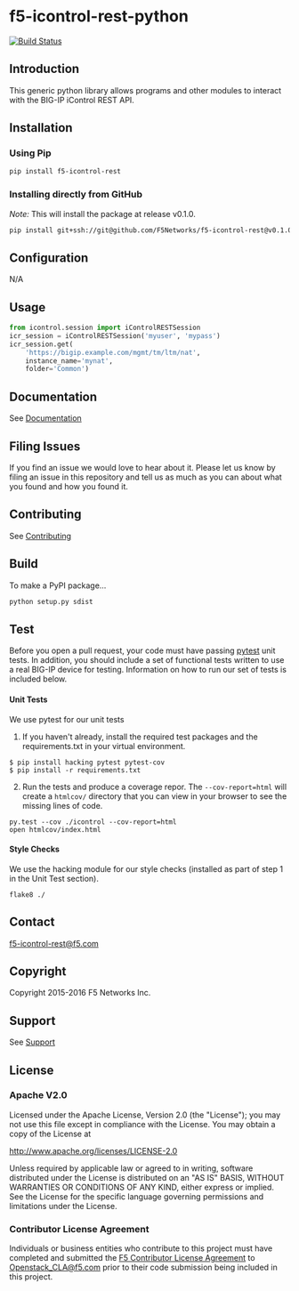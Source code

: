 <!--
Copyright 2015 F5 Networks Inc.

Licensed under the Apache License, Version 2.0 (the "License");
you may not use this file except in compliance with the License.
You may obtain a copy of the License at

   http://www.apache.org/licenses/LICENSE-2.0

Unless required by applicable law or agreed to in writing, software
distributed under the License is distributed on an "AS IS" BASIS,
WITHOUT WARRANTIES OR CONDITIONS OF ANY KIND, either express or implied.
See the License for the specific language governing permissions and
limitations under the License.
-->
# f5-icontrol-rest-python
[![Build Status](https://travis-ci.com/F5Networks/f5-icontrol-rest-python.svg?token=2gRRgdSNRf2z9jAftSpV)](https://travis-ci.com/F5Networks/f5-icontrol-rest-python)

## Introduction
This generic python library allows programs and other modules to interact with the BIG-IP iControl REST API.

## Installation
### Using Pip
```bash
pip install f5-icontrol-rest
```

### Installing directly from GitHub
*Note:* This will install the package at release v0.1.0.
```bash
pip install git+ssh://git@github.com/F5Networks/f5-icontrol-rest@v0.1.0`
```

## Configuration
N/A

## Usage
```python
from icontrol.session import iControlRESTSession
icr_session = iControlRESTSession('myuser', 'mypass')
icr_session.get(
    'https://bigip.example.com/mgmt/tm/ltm/nat',
    instance_name='mynat',
    folder='Common')
```

## Documentation
See [Documentation](http://f5-icontrol-rest-python.github.io)


## Filing Issues
If you find an issue we would love to hear about it.  Please let us know by
filing an issue in this repository and tell us as much as you can about what
you found and how you found it.

## Contributing
See [Contributing](CONTRIBUTING.md)

## Build
To make a PyPI package...
```bash
python setup.py sdist
```

## Test
Before you open a pull request, your code must have passing
[pytest](http://pytest.org) unit tests. In addition, you should include a set of
functional tests written to use a real BIG-IP device for testing. Information on
how to run our set of tests is included below.

#### Unit Tests
We use pytest for our unit tests
1. If you haven't already, install the required test packages and the requirements.txt in your virtual environment.
```shell
$ pip install hacking pytest pytest-cov
$ pip install -r requirements.txt
```
2. Run the tests and produce a coverage repor.  The `--cov-report=html` will
create a `htmlcov/` directory that you can view in your browser to see the
missing lines of code.
```shell
py.test --cov ./icontrol --cov-report=html
open htmlcov/index.html
```

#### Style Checks
We use the hacking module for our style checks (installed as part of
step 1 in the Unit Test section).
```shell
flake8 ./
```

## Contact
<f5-icontrol-rest@f5.com>

## Copyright
Copyright 2015-2016 F5 Networks Inc.

## Support
See [Support](SUPPORT.md)

## License
 
### Apache V2.0
Licensed under the Apache License, Version 2.0 (the "License");
you may not use this file except in compliance with the License.
You may obtain a copy of the License at
 
http://www.apache.org/licenses/LICENSE-2.0
 
Unless required by applicable law or agreed to in writing, software
distributed under the License is distributed on an "AS IS" BASIS,
WITHOUT WARRANTIES OR CONDITIONS OF ANY KIND, either express or implied.
See the License for the specific language governing permissions and
limitations under the License.
 
### Contributor License Agreement
Individuals or business entities who contribute to this project must have completed and submitted the [F5 Contributor License Agreement](http://f5networks.github.io/f5-openstack-docs/cla_landing/index.html) to Openstack_CLA@f5.com prior to their
code submission being included in this project.

